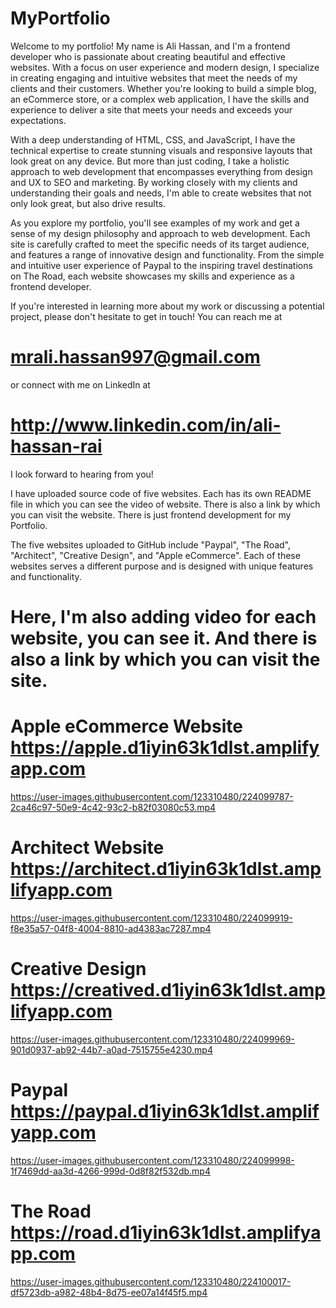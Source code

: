 # MyPortfolio

Welcome to my portfolio! My name is Ali Hassan, and I'm a frontend developer who is passionate about creating beautiful and effective websites. With a focus on user experience and modern design, I specialize in creating engaging and intuitive websites that meet the needs of my clients and their customers. Whether you're looking to build a simple blog, an eCommerce store, or a complex web application, I have the skills and experience to deliver a site that meets your needs and exceeds your expectations.

With a deep understanding of HTML, CSS, and JavaScript, I have the technical expertise to create stunning visuals and responsive layouts that look great on any device. But more than just coding, I take a holistic approach to web development that encompasses everything from design and UX to SEO and marketing. By working closely with my clients and understanding their goals and needs, I'm able to create websites that not only look great, but also drive results.

As you explore my portfolio, you'll see examples of my work and get a sense of my design philosophy and approach to web development. Each site is carefully crafted to meet the specific needs of its target audience, and features a range of innovative design and functionality. From the simple and intuitive user experience of Paypal to the inspiring travel destinations on The Road, each website showcases my skills and experience as a frontend developer.

If you're interested in learning more about my work or discussing a potential project, please don't hesitate to get in touch! You can reach me at 
# mrali.hassan997@gmail.com 
or connect with me on LinkedIn at
# http://www.linkedin.com/in/ali-hassan-rai
I look forward to hearing from you!


I have uploaded source code of five websites. Each has its own README file in which you can see the video of website. There is also a link by which you can visit the website. There is just frontend development for my Portfolio.

The five websites uploaded to GitHub include "Paypal", "The Road", "Architect", "Creative Design", and "Apple eCommerce". Each of these websites serves a different purpose and is designed with unique features and functionality.

# Here, I'm also adding video for each website, you can see it. And there is also a link by which you can visit the site.


# Apple eCommerce Website  https://apple.d1iyin63k1dlst.amplifyapp.com 
https://user-images.githubusercontent.com/123310480/224099787-2ca46c97-50e9-4c42-93c2-b82f03080c53.mp4


# Architect Website  https://architect.d1iyin63k1dlst.amplifyapp.com 
https://user-images.githubusercontent.com/123310480/224099919-f8e35a57-04f8-4004-8810-ad4383ac7287.mp4


# Creative Design  https://creatived.d1iyin63k1dlst.amplifyapp.com 
https://user-images.githubusercontent.com/123310480/224099969-901d0937-ab92-44b7-a0ad-7515755e4230.mp4


# Paypal  https://paypal.d1iyin63k1dlst.amplifyapp.com 
https://user-images.githubusercontent.com/123310480/224099998-1f7469dd-aa3d-4266-999d-0d8f82f532db.mp4


# The Road  https://road.d1iyin63k1dlst.amplifyapp.com 
https://user-images.githubusercontent.com/123310480/224100017-df5723db-a982-48b4-8d75-ee07a14f45f5.mp4

